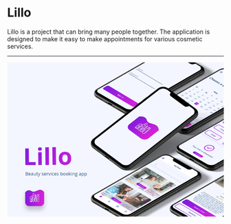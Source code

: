 # Lillo

Lillo is a project that can bring many people together. The application is designed to make it easy to make appointments for various cosmetic services.
_______________________________________________________________________________________________________________________________
![](https://github.com/evsxe/LilloProject/blob/main/PresentPhoto.png?raw=true)
